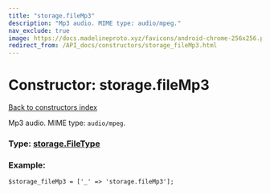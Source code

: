 ```yaml
---
title: "storage.fileMp3"
description: "Mp3 audio. MIME type: audio/mpeg."
nav_exclude: true
image: https://docs.madelineproto.xyz/favicons/android-chrome-256x256.png
redirect_from: /API_docs/constructors/storage_fileMp3.html
---
```

# Constructor: storage.fileMp3  
[Back to constructors index](/API_docs/constructors/index.html)



Mp3 audio. MIME type: `audio/mpeg`.




### Type: [storage.FileType](/API_docs/types/storage.FileType.html)


### Example:

```
$storage_fileMp3 = ['_' => 'storage.fileMp3'];
```  
